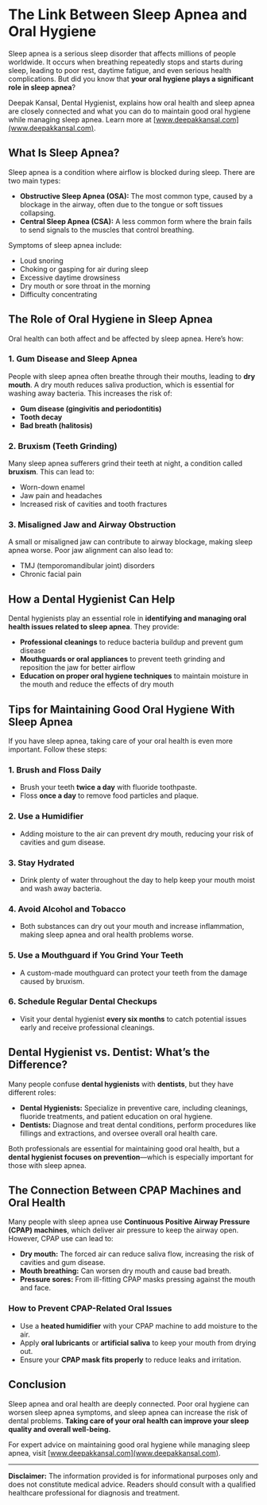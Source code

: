 # The Link Between Sleep Apnea and Oral Hygiene

Sleep apnea is a serious sleep disorder that affects millions of people worldwide. It occurs when breathing repeatedly stops and starts during sleep, leading to poor rest, daytime fatigue, and even serious health complications. But did you know that **your oral hygiene plays a significant role in sleep apnea**?

Deepak Kansal, Dental Hygienist, explains how oral health and sleep apnea are closely connected and what you can do to maintain good oral hygiene while managing sleep apnea. Learn more at [www.deepakkansal.com](www.deepakkansal.com).

## What Is Sleep Apnea?

Sleep apnea is a condition where airflow is blocked during sleep. There are two main types:

- **Obstructive Sleep Apnea (OSA):** The most common type, caused by a blockage in the airway, often due to the tongue or soft tissues collapsing.
- **Central Sleep Apnea (CSA):** A less common form where the brain fails to send signals to the muscles that control breathing.

Symptoms of sleep apnea include:

- Loud snoring
- Choking or gasping for air during sleep
- Excessive daytime drowsiness
- Dry mouth or sore throat in the morning
- Difficulty concentrating

## The Role of Oral Hygiene in Sleep Apnea

Oral health can both affect and be affected by sleep apnea. Here’s how:

### 1. **Gum Disease and Sleep Apnea**
People with sleep apnea often breathe through their mouths, leading to **dry mouth**. A dry mouth reduces saliva production, which is essential for washing away bacteria. This increases the risk of:

- **Gum disease (gingivitis and periodontitis)**
- **Tooth decay**
- **Bad breath (halitosis)**

### 2. **Bruxism (Teeth Grinding)**
Many sleep apnea sufferers grind their teeth at night, a condition called **bruxism**. This can lead to:

- Worn-down enamel
- Jaw pain and headaches
- Increased risk of cavities and tooth fractures

### 3. **Misaligned Jaw and Airway Obstruction**
A small or misaligned jaw can contribute to airway blockage, making sleep apnea worse. Poor jaw alignment can also lead to:

- TMJ (temporomandibular joint) disorders
- Chronic facial pain

## How a Dental Hygienist Can Help

Dental hygienists play an essential role in **identifying and managing oral health issues related to sleep apnea**. They provide:

- **Professional cleanings** to reduce bacteria buildup and prevent gum disease
- **Mouthguards or oral appliances** to prevent teeth grinding and reposition the jaw for better airflow
- **Education on proper oral hygiene techniques** to maintain moisture in the mouth and reduce the effects of dry mouth

## Tips for Maintaining Good Oral Hygiene With Sleep Apnea

If you have sleep apnea, taking care of your oral health is even more important. Follow these steps:

### 1. **Brush and Floss Daily**
- Brush your teeth **twice a day** with fluoride toothpaste.
- Floss **once a day** to remove food particles and plaque.

### 2. **Use a Humidifier**
- Adding moisture to the air can prevent dry mouth, reducing your risk of cavities and gum disease.

### 3. **Stay Hydrated**
- Drink plenty of water throughout the day to help keep your mouth moist and wash away bacteria.

### 4. **Avoid Alcohol and Tobacco**
- Both substances can dry out your mouth and increase inflammation, making sleep apnea and oral health problems worse.

### 5. **Use a Mouthguard if You Grind Your Teeth**
- A custom-made mouthguard can protect your teeth from the damage caused by bruxism.

### 6. **Schedule Regular Dental Checkups**
- Visit your dental hygienist **every six months** to catch potential issues early and receive professional cleanings.

## Dental Hygienist vs. Dentist: What’s the Difference?

Many people confuse **dental hygienists** with **dentists**, but they have different roles:

- **Dental Hygienists:** Specialize in preventive care, including cleanings, fluoride treatments, and patient education on oral hygiene.
- **Dentists:** Diagnose and treat dental conditions, perform procedures like fillings and extractions, and oversee overall oral health care.

Both professionals are essential for maintaining good oral health, but a **dental hygienist focuses on prevention**—which is especially important for those with sleep apnea.

## The Connection Between CPAP Machines and Oral Health

Many people with sleep apnea use **Continuous Positive Airway Pressure (CPAP) machines**, which deliver air pressure to keep the airway open. However, CPAP use can lead to:

- **Dry mouth:** The forced air can reduce saliva flow, increasing the risk of cavities and gum disease.
- **Mouth breathing:** Can worsen dry mouth and cause bad breath.
- **Pressure sores:** From ill-fitting CPAP masks pressing against the mouth and face.

### How to Prevent CPAP-Related Oral Issues

- Use a **heated humidifier** with your CPAP machine to add moisture to the air.
- Apply **oral lubricants** or **artificial saliva** to keep your mouth from drying out.
- Ensure your **CPAP mask fits properly** to reduce leaks and irritation.

## Conclusion

Sleep apnea and oral health are deeply connected. Poor oral hygiene can worsen sleep apnea symptoms, and sleep apnea can increase the risk of dental problems. **Taking care of your oral health can improve your sleep quality and overall well-being.**

For expert advice on maintaining good oral hygiene while managing sleep apnea, visit [www.deepakkansal.com](www.deepakkansal.com).

---

**Disclaimer:** The information provided is for informational purposes only and does not constitute medical advice. Readers should consult with a qualified healthcare professional for diagnosis and treatment.

